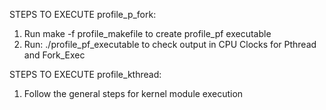 STEPS TO EXECUTE profile_p_fork:

1. Run make -f profile_makefile to create profile_pf executable
2. Run: ./profile_pf_executable to check output in CPU Clocks for Pthread and Fork_Exec


STEPS TO EXECUTE profile_kthread:

1. Follow the general steps for kernel module execution

